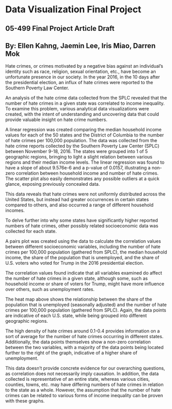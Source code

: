 # Data Visualization Final Project

## 05-499 Final Project Article Draft 
## By: Ellen Kahng, Jaemin Lee, Iris Miao, Darren Mok


Hate crimes, or crimes motivated by a negative bias against an individual’s identity such as race, religion, sexual orientation, etc., have become an unfortunate presence in our society. In the year 2016, in the 10 days after the presidential election, an influx of hate crimes were reported to the Southern Poverty Law Center.

An analysis of the hate crime data collected from the SPLC revealed that the number of hate crimes in a given state was correlated to income inequality. To examine this problem, various analytical data visualizations were created, with the intent of understanding and uncovering data that could provide valuable insight on hate crime numbers.



A linear regression was created comparing the median household income values for each of the 50 states and the District of Columbia to the number of hate crimes per 100,000 population. The data was collected from the hate crime reports collected by the Southern Poverty Law Center (SPLC) between November 9-18, 2016. The states were grouped into 1 of 5 geographic regions, bringing to light a slight relation between various regions and their median income levels. The linear regression was found to have a slope of about 9.576e-6 and a p-value of 0.0157, illustrating a non-zero correlation between household income and number of hate crimes. The scatter plot also easily demonstrates any possible outliers at a quick glance, exposing previously concealed data.

This data reveals that hate crimes were not uniformly distributed across the United States, but instead had greater occurrences in certain states compared to others, and also occurred a range of different household incomes.

To delve further into why some states have significantly higher reported numbers of hate crimes, other possibly related socioeconomic data was collected for each state. 


A pairs plot was created using the data to calculate the correlation values between different socioeconomic variables, including the number of hate crimes per 100,000 population (gathered from SPLC), the median household income, the share of the population that is unemployed, and the share of U.S. voters who voted for Trump in the 2016 presidential election.

The correlation values found indicate that all variables examined do affect the number of hate crimes in a given state, although some, such as household income or share of voters for Trump, might have more influence over others, such as unemployment rates.



The heat map above shows the relationship between the share of the population that is unemployed (seasonally adjusted) and the number of hate crimes per 100,000 population (gathered from SPLC). Again, the data points are indicative of each U.S. state, while being grouped into different geographic regions.

The high density of hate crimes around 0.1-0.4 provides information on a sort of average for the number of hate crimes occurring in different states. Additionally, the data points themselves show a non-zero correlation between the two variables, with a majority of the data points being located further to the right of the graph, indicative of a higher share of unemployment.

This data doesn’t provide concrete evidence for our overarching questions, as correlation does not necessarily imply causation. In addition, the data collected is representative of an entire state, whereas various cities, counties, towns, etc. may have differing numbers of hate crimes in relation to the state as a whole. However, the assumption that the number of hate crimes can be related to various forms of income inequality can be proven with these graphs.
